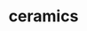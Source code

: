 ---
title: "ceramics"
description: Using plain pots, plates and other ceramics, Pia improves them by adding a splash of color and painting her own designs
url: "/ceramics"
---